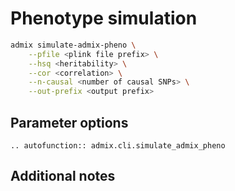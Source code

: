 # Phenotype simulation

```bash
admix simulate-admix-pheno \
    --pfile <plink file prefix> \
    --hsq <heritability> \
    --cor <correlation> \
    --n-causal <number of causal SNPs> \
    --out-prefix <output prefix>
```

## Parameter options

```{eval-rst}
.. autofunction:: admix.cli.simulate_admix_pheno
```

## Additional notes
